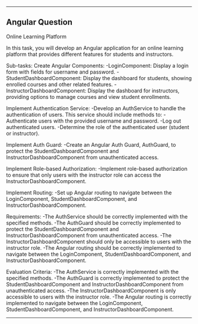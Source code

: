 --------------------------------------------------------------------------------------------------------------------------------------------------------------------------
Angular Question
--------------------------------------------------------------------------------------------------------------------------------------------------------------------------
Online Learning Platform

In this task, you will develop an Angular application for an online learning platform that provides different features for students and instructors. 

Sub-tasks: 
Create Angular Components: 
-LoginComponent: Display a login form with fields for username and password. 
-StudentDashboardComponent: Display the dashboard for students, showing enrolled courses and other related features. 
-InstructorDashboardComponent: Display the dashboard for instructors, providing options to manage courses and view student enrollments. 
 
Implement Authentication Service: 
-Develop an AuthService to handle the authentication of users. This service should include methods to: 
-Authenticate users with the provided username and password. 
-Log out authenticated users. 
-Determine the role of the authenticated user (student or instructor). 
 
Implement Auth Guard: 
﻿-Create an Angular Auth Guard, AuthGuard, to protect the StudentDashboardComponent and InstructorDashboardComponent from unauthenticated access. 

Implement Role-based Authorization: 
-Implement role-based authorization to ensure that only users with the instructor role can access the InstructorDashboardComponent. 
 
Implement Routing: 
-Set up Angular routing to navigate between the LoginComponent, StudentDashboardComponent, and InstructorDashboardComponent. 

Requirements: 
-The AuthService should be correctly implemented with the specified methods. 
-The AuthGuard should be correctly implemented to protect the StudentDashboardComponent and InstructorDashboardComponent from unauthenticated access. 
-The InstructorDashboardComponent should only be accessible to users with the instructor role. 
-The Angular routing should be correctly implemented to navigate between the LoginComponent, 
StudentDashboardComponent, and InstructorDashboardComponent. 
 

Evaluation Criteria: 
-The AuthService is correctly implemented with the specified methods. 
-The AuthGuard is correctly implemented to protect the StudentDashboardComponent and InstructorDashboardComponent from unauthenticated access. 
-The InstructorDashboardComponent is only accessible to users with the instructor role. 
-The Angular routing is correctly implemented to navigate between the LoginComponent, StudentDashboardComponent, and InstructorDashboardComponent.

-------------------------------------------------------------------------------------------------------------------------------------------------------------------

